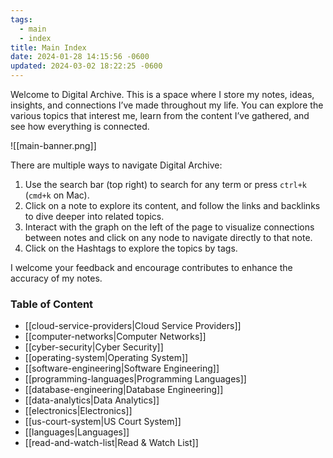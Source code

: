 ```yaml
---
tags:
  - main
  - index
title: Main Index
date: 2024-01-28 14:15:56 -0600
updated: 2024-03-02 18:22:25 -0600
---
```


Welcome to Digital Archive. This is a space where I store my notes, ideas, insights, and connections I’ve made throughout my life. You can explore the various topics that interest me, learn from the content I’ve gathered, and see how everything is connected.

![[main-banner.png]]

There are multiple ways to navigate Digital Archive:
1. Use the search bar (top right) to search for any term or press `ctrl+k` (`cmd+k` on Mac).
2. Click on a note to explore its content, and follow the links and backlinks to dive deeper into related topics.
3. Interact with the graph on the left of the page to visualize connections between notes and click on any node to navigate directly to that note.
4. Click on the Hashtags to explore the topics by tags.

I welcome your feedback and encourage contributes to enhance the accuracy of my notes.

### Table of Content

* [[cloud-service-providers|Cloud Service Providers]]
* [[computer-networks|Computer Networks]]
* [[cyber-security|Cyber Security]]
* [[operating-system|Operating System]]
* [[software-engineering|Software Engineering]]
* [[programming-languages|Programming Languages]]
* [[database-engineering|Database Engineering]]
* [[data-analytics|Data Analytics]]
* [[electronics|Electronics]]
* [[us-court-system|US Court System]]
* [[languages|Languages]]
* [[read-and-watch-list|Read & Watch List]]
